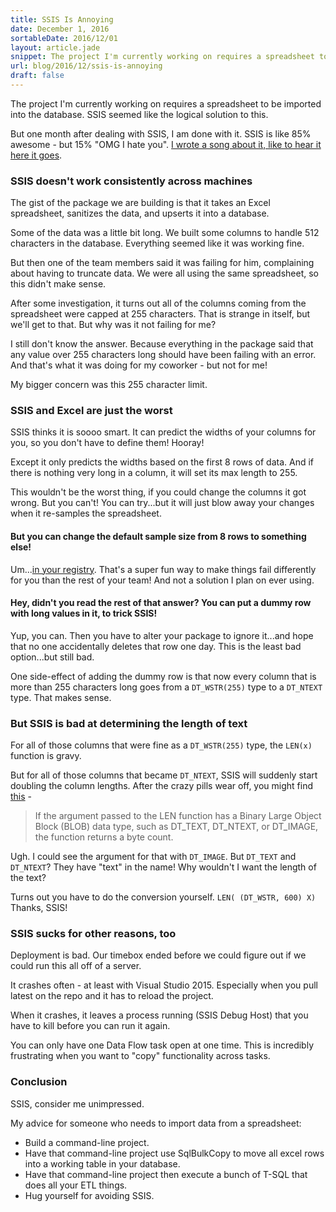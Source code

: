 ```yaml
---
title: SSIS Is Annoying
date: December 1, 2016
sortableDate: 2016/12/01
layout: article.jade
snippet: The project I'm currently working on requires a spreadsheet to be imported into the database. SSIS seemed like the logical solution to this. Then the honeymoon ended, and I found out SSIS was stealing my money and slowly poisoning me. Here are some other things SSIS does wrong!
url: blog/2016/12/ssis-is-annoying
draft: false
---
```


The project I'm currently working on requires a spreadsheet to be imported into the database. SSIS seemed like the logical solution to this.

But one month after dealing with SSIS, I am done with it. SSIS is like 85% awesome - but 15% "OMG I hate you". [I wrote a song about it, like to hear it here it goes](https://www.youtube.com/watch?v=QfzDUpB88x4&t=0m24s).

### SSIS doesn't work consistently across machines

The gist of the package we are building is that it takes an Excel spreadsheet, sanitizes the data, and upserts it into a database.

Some of the data was a little bit long. We built some columns to handle 512 characters in the database. Everything seemed like it was working fine.

But then one of the team members said it was failing for him, complaining about having to truncate data. We were all using the same spreadsheet, so this didn't make sense.

After some investigation, it turns out all of the columns coming from the spreadsheet were capped at 255 characters. That is strange in itself, but we'll get to that. But why was it not failing for me?

I still don't know the answer. Because everything in the package said that any value over 255 characters long should have been failing with an error. And that's what it was doing for my coworker - but not for me!

My bigger concern was this 255 character limit.

### SSIS and Excel are just the worst

SSIS thinks it is soooo smart. It can predict the widths of your columns for you, so you don't have to define them! Hooray!

Except it only predicts the widths based on the first 8 rows of data. And if there is nothing very long in a column, it will set its max length to 255.

This wouldn't be the worst thing, if you could change the columns it got wrong. But you can't! You can try...but it will just blow away your changes when it re-samples the spreadsheet.

#### But you can change the default sample size from 8 rows to something else!

Um...[in your registry](http://stackoverflow.com/a/8629065/1585069). That's a super fun way to make things fail differently for you than the rest of your team! And not a solution I plan on ever using.

#### Hey, didn't you read the rest of that answer? You can put a dummy row with long values in it, to trick SSIS!

Yup, you can. Then you have to alter your package to ignore it...and hope that no one accidentally deletes that row one day. This is the least bad option...but still bad.

One side-effect of adding the dummy row is that now every column that is more than 255 characters long goes from a `DT_WSTR(255)` type to a `DT_NTEXT` type. That makes sense.

### But SSIS is bad at determining the length of text

For all of those columns that were fine as a `DT_WSTR(255)` type, the `LEN(x)` function is gravy.

But for all of those columns that became `DT_NTEXT`, SSIS will suddenly start doubling the column lengths. After the crazy pills wear off, you might find [this](https://technet.microsoft.com/en-us/library/ms141797(v=sql.130).aspx) -

> If the argument passed to the LEN function has a Binary Large Object Block (BLOB) data type, such as DT_TEXT, DT_NTEXT, or DT_IMAGE, the function returns a byte count.

Ugh. I could see the argument for that with `DT_IMAGE`. But `DT_TEXT` and `DT_NTEXT`? They have "text" in the name! Why wouldn't I want the length of the text?

Turns out you have to do the conversion yourself. `LEN( (DT_WSTR, 600) X)` Thanks, SSIS!

### SSIS sucks for other reasons, too

Deployment is bad. Our timebox ended before we could figure out if we could run this all off of a server.

It crashes often - at least with Visual Studio 2015. Especially when you pull latest on the repo and it has to reload the project.

When it crashes, it leaves a process running (SSIS Debug Host) that you have to kill before you can run it again.

You can only have one Data Flow task open at one time. This is incredibly frustrating when you want to "copy" functionality across tasks.

### Conclusion

SSIS, consider me unimpressed.

My advice for someone who needs to import data from a spreadsheet:
* Build a command-line project.
* Have that command-line project use SqlBulkCopy to move all excel rows into a working table in your database.
* Have that command-line project then execute a bunch of T-SQL that does all your ETL things.
* Hug yourself for avoiding SSIS.

